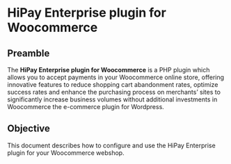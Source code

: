 # HiPay Enterprise plugin for Woocommerce

## Preamble
The **HiPay Enterprise plugin for Woocommerce** is a PHP plugin which allows you to accept payments in your Woocommerce online store, offering innovative features to reduce shopping cart abandonment rates, optimize success rates and enhance the purchasing process on merchants’ sites to significantly increase business volumes without additional investments in Woocommerce the e-commerce plugin for Wordpress.

## Objective
This document describes how to configure and use the HiPay Enterprise plugin for your Woocommerce webshop.

